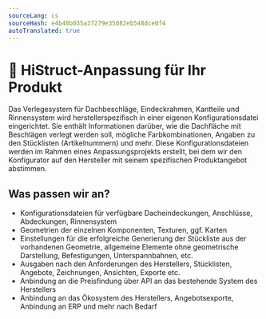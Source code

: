 ```yaml
---
sourceLang: cs
sourceHash: e4b48b035a37279e35082eb548dce0f4
autoTranslated: true
---
```


# 🔧 HiStruct-Anpassung für Ihr Produkt

Das Verlegesystem für Dachbeschläge, Eindeckrahmen, Kantteile und Rinnensystem wird herstellerspezifisch in einer eigenen Konfigurationsdatei eingerichtet. Sie enthält Informationen darüber, wie die Dachfläche mit Beschlägen verlegt werden soll, mögliche Farbkombinationen, Angaben zu den Stücklisten (Artikelnummern) und mehr.
Diese Konfigurationsdateien werden im Rahmen eines Anpassungsprojekts erstellt, bei dem wir den Konfigurator auf den Hersteller mit seinem spezifischen Produktangebot abstimmen.

## Was passen wir an?

- Konfigurationsdateien für verfügbare Dacheindeckungen, Anschlüsse, Abdeckungen, Rinnensystem
- Geometrien der einzelnen Komponenten, Texturen, ggf. Karten
- Einstellungen für die erfolgreiche Generierung der Stückliste aus der vorhandenen Geometrie, allgemeine Elemente ohne geometrische Darstellung, Befestigungen, Unterspannbahnen, etc.
- Ausgaben nach den Anforderungen des Herstellers, Stücklisten, Angebote, Zeichnungen, Ansichten, Exporte etc.
- Anbindung an die Preisfindung über API an das bestehende System des Herstellers
- Anbindung an das Ökosystem des Herstellers, Angebotsexporte, Anbindung an ERP und mehr nach Bedarf


